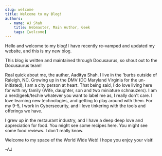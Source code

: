```yaml
---
slug: welcome
title: Welcome to my Blog!
authors:
  - name: AJ Shah
    title: Webmaster, Main Author, Geek
    tags: [welcome]
---
```

<!-- truncate -->
Hello and welcome to my blog! I have recently re-vamped and updated my website, and this is my new blog.

This blog is written and maintained through Docusaurus, so shout out to the Docusaurus team! 

Real quick about me, the auther, Aaditya Shah. I live in the 'burbs outside of Raleigh, NC. Growing up in the DMV (DC Maryland Virginia for the un-initiated), I am a city person at heart. That being said, I do love living
here for with my family (Wife, daughter, son and two miniature schnauzers). I am a nerd/geek/techie whatever you want to label me as, I really don't care. I love learning new technologies, and getting to play around with them. For my 9-5, I work in Cybersecurity, and I love tinkering with the tools and offerings we have. 

I grew up in the restaurant industry, and I have a deep deep love and appreciation for food. You might see some recipes here. You might see some food reviews. I don't really know. 

Welcome to my space of the World Wide Web! I hope you enjoy your visit! 

-AJ